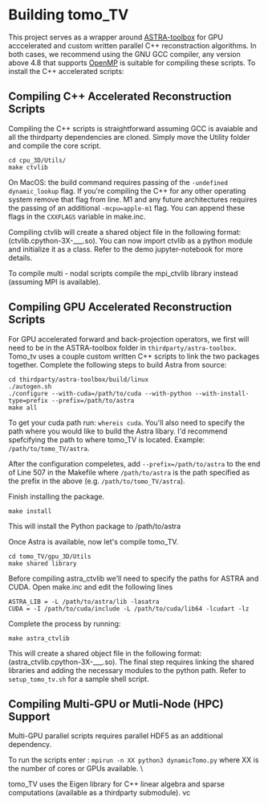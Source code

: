 # Building tomo_TV

This project serves as a wrapper around [ASTRA-toolbox](https://github.com/astra-toolbox/astra-toolbox) for GPU acccelerated and custom written parallel C++ reconstraction algorithms. In both cases, we recommend using the GNU GCC compiler, any version above 4.8 that supports [OpenMP](https://gcc.gnu.org/wiki/openmp) is suitable for compiling these scripts. To install the C++ accelerated scripts:

## Compiling C++ Accelerated Reconstruction Scripts

Compiling the C++ scripts is straightforward assuming GCC is avaiable and all the thirdparty dependencies are cloned. Simply move the Utility folder and compile the core script.

    cd cpu_3D/Utils/
    make ctvlib

On MacOS: the build command requires passing of the `-undefined dynamic_lookup` flag.  If you're compiling the C++ for any other operating system remove that flag from line. M1 and any future architectures requires the passing of an additional  `-mcpu=apple-m1` flag. You can append these flags in the `CXXFLAGS` variable in make.inc. 

Compiling ctvlib will create a shared object file in the following format: (ctvlib.cpython-3X-___.so). You can now import ctvlib as a python module and initialize it as a class. Refer to the demo jupyter-notebook for  more details. 

To compile multi - nodal scripts compile the mpi_ctvlib library instead (assuming MPI is available).

## Compiling GPU Accelerated Reconstruction Scripts

For GPU accelerated forward and back-projection operators, we first will need to be in the ASTRA-toolbox folder in `thirdparty/astra-toolbox`. Tomo_tv uses a couple custom written C++ scripts to link the two packages together. Complete the following steps to build Astra from source:

    cd thirdparty/astra-toolbox/build/linux
    ./autogen.sh
    ./configure --with-cuda=/path/to/cuda --with-python --with-install-type=prefix --prefix=/path/to/astra
    make all

To get your cuda path run: `whereis cuda`. You'll also need to specify the path where you would like to build the Astra libary. I'd recommend spefcifying the path to where tomo_TV is located. Example: `/path/to/tomo_TV/astra`.

After the configuration compeletes, add `--prefix=/path/to/astra` to the end of Line 507 in the Makefile where `/path/to/astra` is the path specified as the prefix in the above (e.g. `/path/to/tomo_TV/astra`). 

Finish installing the package.

    make install 

This will install the Python package to /path/to/astra

Once Astra is available, now let's compile tomo_TV. 

    cd tomo_TV/gpu_3D/Utils
    make shared library

Before compiling astra_ctvlib we'll need to specify the paths for ASTRA and CUDA. Open make.inc and edit the following lines 

    ASTRA_LIB = -L /path/to/astra/lib -lasatra
    CUDA = -I /path/to/cuda/include -L /path/to/cuda/lib64 -lcudart -lz

Complete the process by running: 

    make astra_ctvlib

This will create a shared object file in the following format: (astra_ctvlib.cpython-3X-___.so). The final step requires linking the shared libraries and adding the necessary modules to the python path. Refer to `setup_tomo_tv.sh` for a sample shell script. 

## Compiling Multi-GPU or Mutli-Node (HPC) Support

Multi-GPU parallel scripts requires parallel HDF5 as an additional dependency. 

To run the scripts enter : `mpirun -n XX python3 dynamicTomo.py` where XX is the number of cores or GPUs available. \\

tomo_TV uses the Eigen library for C++ linear algebra and sparse computations (available as a thirdparty submodule).  vc